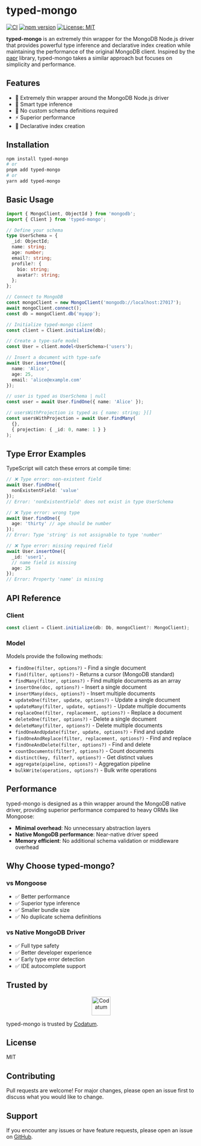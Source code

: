 # typed-mongo

[![CI](https://github.com/codatum/typed-mongo/actions/workflows/ci.yaml/badge.svg)](https://github.com/codatum/typed-mongo/actions/workflows/ci.yaml)
[![npm version](https://badge.fury.io/js/typed-mongo.svg)](https://badge.fury.io/js/typed-mongo)
[![License: MIT](https://img.shields.io/badge/License-MIT-yellow.svg)](https://opensource.org/licenses/MIT)

**typed-mongo** is an extremely thin wrapper for the MongoDB Node.js driver that provides powerful type inference and declarative index creation while maintaining the performance of the original MongoDB client. Inspired by the [papr](https://github.com/plexinc/papr) library, typed-mongo takes a similar approach but focuses on simplicity and performance.

## Features

- 🔄 Extremely thin wrapper around the MongoDB Node.js driver
- 🎯 Smart type inference
- 🔄 No custom schema definitions required
- ⚡ Superior performance
- 📝 Declarative index creation

## Installation

```bash
npm install typed-mongo
# or
pnpm add typed-mongo
# or
yarn add typed-mongo
```

## Basic Usage

```typescript
import { MongoClient, ObjectId } from 'mongodb';
import { Client } from 'typed-mongo';

// Define your schema
type UserSchema = {
  _id: ObjectId;
  name: string;
  age: number;
  email?: string;
  profile?: {
    bio: string;
    avatar?: string;
  };
};

// Connect to MongoDB
const mongoClient = new MongoClient('mongodb://localhost:27017');
await mongoClient.connect();
const db = mongoClient.db('myapp');

// Initialize typed-mongo client
const client = Client.initialize(db);

// Create a type-safe model
const User = client.model<UserSchema>('users');

// Insert a document with type-safe
await User.insertOne({
  name: 'Alice',
  age: 25,
  email: 'alice@example.com'
});

// user is typed as UserSchema | null
const user = await User.findOne({ name: 'Alice' });

// usersWithProjection is typed as { name: string; }[]
const usersWithProjection = await User.findMany(
  {},
  { projection: { _id: 0, name: 1 } }
);
```

## Type Error Examples

TypeScript will catch these errors at compile time:

```typescript
// ❌ Type error: non-existent field
await User.findOne({ 
  nonExistentField: 'value' 
});
// Error: 'nonExistentField' does not exist in type UserSchema

// ❌ Type error: wrong type
await User.findOne({ 
  age: 'thirty' // age should be number
});
// Error: Type 'string' is not assignable to type 'number'

// ❌ Type error: missing required field
await User.insertOne({
  _id: 'user1',
  // name field is missing
  age: 25
});
// Error: Property 'name' is missing
```

## API Reference

### Client

```typescript
const client = Client.initialize(db: Db, mongoClient?: MongoClient);
```

### Model

Models provide the following methods:

- `findOne(filter, options?)` - Find a single document
- `find(filter, options?)` - Returns a cursor (MongoDB standard)
- `findMany(filter, options?)` - Find multiple documents as an array
- `insertOne(doc, options?)` - Insert a single document
- `insertMany(docs, options?)` - Insert multiple documents
- `updateOne(filter, update, options?)` - Update a single document
- `updateMany(filter, update, options?)` - Update multiple documents
- `replaceOne(filter, replacement, options?)` - Replace a document
- `deleteOne(filter, options?)` - Delete a single document
- `deleteMany(filter, options?)` - Delete multiple documents
- `findOneAndUpdate(filter, update, options?)` - Find and update
- `findOneAndReplace(filter, replacement, options?)` - Find and replace
- `findOneAndDelete(filter, options?)` - Find and delete
- `countDocuments(filter?, options?)` - Count documents
- `distinct(key, filter?, options?)` - Get distinct values
- `aggregate(pipeline, options?)` - Aggregation pipeline
- `bulkWrite(operations, options?)` - Bulk write operations

## Performance

typed-mongo is designed as a thin wrapper around the MongoDB native driver, providing superior performance compared to heavy ORMs like Mongoose:

- **Minimal overhead**: No unnecessary abstraction layers
- **Native MongoDB performance**: Near-native driver speed
- **Memory efficient**: No additional schema validation or middleware overhead

## Why Choose typed-mongo?

### vs Mongoose
- ✅ Better performance
- ✅ Superior type inference
- ✅ Smaller bundle size
- ✅ No duplicate schema definitions

### vs Native MongoDB Driver
- ✅ Full type safety
- ✅ Better developer experience
- ✅ Early type error detection
- ✅ IDE autocomplete support

## Trusted by

<p align="center">
  <a href="https://codatum.com">
    <img src="https://storage.googleapis.com/prod-cdm-public2/assets/invite_mail_logo.png" alt="Codatum" height="50">
  </a>
</p>

typed-mongo is trusted by [Codatum](https://codatum.com).

## License

MIT

## Contributing

Pull requests are welcome! For major changes, please open an issue first to discuss what you would like to change.

## Support

If you encounter any issues or have feature requests, please open an issue on [GitHub](https://github.com/codatum/typed-mongo/issues).